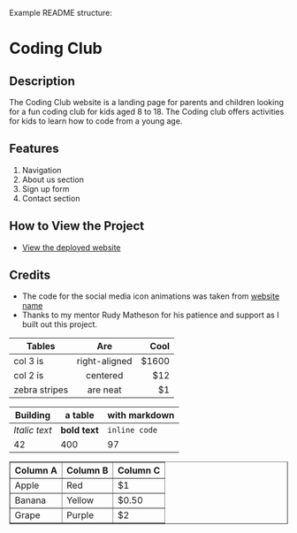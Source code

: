 Example README structure:

# Coding Club

## Description
The Coding Club website is a landing page for parents and children looking for a fun coding club for kids aged 8 to 18. The Coding club offers activities for kids to learn how to code from a young age.

## Features
1. Navigation
2. About us section
3. Sign up form
4. Contact section

## How to View the Project
- [View the deployed website](https://username.github.io/codingclub/)

## Credits
- The code for the social media icon animations was taken from [website name](https://username2.github.io/projectname/)
- Thanks to my mentor Rudy Matheson for his patience and support as I built out this project.




| Tables        | Are           | Cool  |
| ------------- |:-------------:| -----:|
| col 3 is      | right-aligned | $1600 |
| col 2 is      | centered      |   $12 |
| zebra stripes | are neat      |    $1 |

 **Building** | **a table** | **with markdown**
---- | ---- | ----
*Italic text* | **bold text** | `inline code`
42 | 400 | 97

<table border="1">
  <tr>
    <th>Column A</th><th>Column B</th><th>Column C</th>
  </tr>
  <tr>
    <td>Apple</td><td>Red</td><td>$1</td>
  </tr>
  <tr>
    <td>Banana</td><td>Yellow</td><td>$0.50</td>
  </tr>
  <tr>
    <td>Grape</td><td>Purple</td><td>$2</td>
  </tr>
</table>